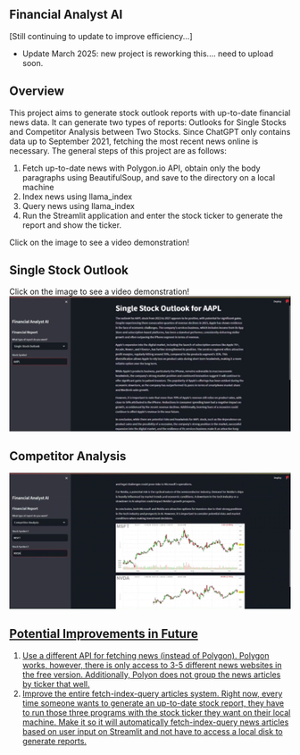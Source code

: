 ## Financial Analyst AI
[Still continuing to update to improve efficiency...]
- Update March 2025: new project is reworking this.... need to upload soon.

## Overview
This project aims to generate stock outlook reports with up-to-date financial news data. It can generate two types of reports: Outlooks for Single Stocks and Competitor Analysis between Two Stocks. Since ChatGPT only contains data up to September 2021, fetching the most recent news online is necessary. The general steps of this project are as follows:

1. Fetch up-to-date news with Polygon.io API, obtain only the body paragraphs using BeautifulSoup, and save to the directory on a local machine
2. Index news using llama_index
3. Query news using llama_index
4. Run the Streamlit application and enter the stock ticker to generate the report and show the ticker.
   
Click on the image to see a video demonstration! 

## Single Stock Outlook
Click on the image to see a video demonstration! 
<a href="https://www.youtube.com/watch?v=TyIPcXmA3xo">
  <img src="/assets/single_outlook.jpg">
</a>

## Competitor Analysis
<a href="https://www.youtube.com/watch?v=QzaDO9fqMIc">
  <img src="/assets/comp_analysis.jpg">

  ## Potential Improvements in Future
  1. Use a different API for fetching news (instead of Polygon). Polygon works, however, there is only access to 3-5 different news websites in the free version. Additionally, Polyon does not group the news articles by ticker that well.
  2. Improve the entire fetch-index-query articles system. Right now, every time someone wants to generate an up-to-date stock report, they have to run those three programs with the stock ticker they want on their local machine. Make it so it will automatically fetch-index-query news articles based on user input on Streamlit and not have to access a local disk to generate reports.
